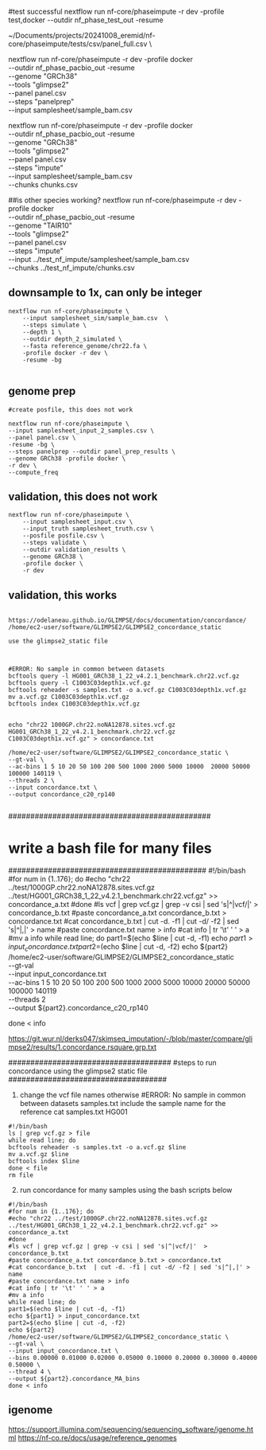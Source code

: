 
#test successful
nextflow run nf-core/phaseimpute -r dev -profile test,docker --outdir nf_phase_test_out -resume


~/Documents/projects/20241008_eremid/nf-core/phaseimpute/tests/csv/panel_full.csv \


nextflow run nf-core/phaseimpute -r dev -profile docker \
--outdir nf_phase_pacbio_out -resume \
--genome "GRCh38" \
--tools "glimpse2" \
--panel panel.csv \
--steps "panelprep" \
--input samplesheet/sample_bam.csv



nextflow run nf-core/phaseimpute -r dev -profile docker \
--outdir nf_phase_pacbio_out -resume \
--genome "GRCh38" \
--tools "glimpse2" \
--panel panel.csv \
--steps "impute" \
--input samplesheet/sample_bam.csv \
--chunks chunks.csv



##is other species working?
nextflow run nf-core/phaseimpute -r dev -profile docker \
--outdir nf_phase_pacbio_out -resume \
--genome "TAIR10" \
--tools "glimpse2" \
--panel panel.csv \
--steps "impute" \
--input ../test_nf_impute/samplesheet/sample_bam.csv \
--chunks ../test_nf_impute/chunks.csv


## downsample to 1x, can only be integer
```
nextflow run nf-core/phaseimpute \
    --input samplesheet_sim/sample_bam.csv  \
    --steps simulate \
    --depth 1 \
    --outdir depth_2_simulated \
    --fasta reference_genome/chr22.fa \
    -profile docker -r dev \
    -resume -bg
    
```


## genome prep

```
#create posfile, this does not work

nextflow run nf-core/phaseimpute \
--input samplesheet_input_2_samples.csv \
--panel panel.csv \
-resume -bg \
--steps panelprep --outdir panel_prep_results \
--genome GRCh38 -profile docker \
-r dev \
--compute_freq

```


## validation, this does not work
```
nextflow run nf-core/phaseimpute \
    --input samplesheet_input.csv \
    --input_truth samplesheet_truth.csv \
    --posfile posfile.csv \
    --steps validate \
    --outdir validation_results \
    --genome GRCh38 \
    -profile docker \
    -r dev 

```


## validation, this works

```

https://odelaneau.github.io/GLIMPSE/docs/documentation/concordance/
/home/ec2-user/software/GLIMPSE2/GLIMPSE2_concordance_static

use the glimpse2_static file



#ERROR: No sample in common between datasets
bcftools query -l HG001_GRCh38_1_22_v4.2.1_benchmark.chr22.vcf.gz
bcftools query -l C1003C03depth1x.vcf.gz
bcftools reheader -s samples.txt -o a.vcf.gz C1003C03depth1x.vcf.gz
mv a.vcf.gz C1003C03depth1x.vcf.gz
bcftools index C1003C03depth1x.vcf.gz


echo "chr22 1000GP.chr22.noNA12878.sites.vcf.gz HG001_GRCh38_1_22_v4.2.1_benchmark.chr22.vcf.gz C1003C03depth1x.vcf.gz" > concordance.txt

/home/ec2-user/software/GLIMPSE2/GLIMPSE2_concordance_static \
--gt-val \
--ac-bins 1 5 10 20 50 100 200 500 1000 2000 5000 10000  20000 50000 100000 140119 \
--threads 2 \
--input concordance.txt \
--output concordance_c20_rp140


```


##############################################
# write a bash file for many files
#############################################
#!/bin/bash
#for num in {1..176}; do
#echo "chr22 ../test/1000GP.chr22.noNA12878.sites.vcf.gz ../test/HG001_GRCh38_1_22_v4.2.1_benchmark.chr22.vcf.gz" >> concordance_a.txt
#done
#ls vcf | grep vcf.gz | grep -v csi | sed 's|^|vcf/|'  > concordance_b.txt
#paste concordance_a.txt concordance_b.txt > concordance.txt
#cat concordance_b.txt  | cut -d. -f1 | cut -d/ -f2 | sed 's|^|,|' > name
#paste concordance.txt name > info
#cat info | tr '\t' ' ' > a
#mv a info
while read line; do 
part1=$(echo $line | cut -d, -f1)
echo ${part1} > input_concordance.txt
part2=$(echo $line | cut -d, -f2)
echo ${part2}
/home/ec2-user/software/GLIMPSE2/GLIMPSE2_concordance_static \
--gt-val \
--input input_concordance.txt \
--ac-bins 1 5 10 20 50 100 200 500 1000 2000 5000 10000  20000 50000 100000 140119 \
--threads 2 \
--output ${part2}.concordance_c20_rp140

done < info





https://git.wur.nl/derks047/skimseq_imputation/-/blob/master/compare/glimpse2/results/1.concordance.rsquare.grp.txt

#####################################
#steps to run concordance using the glimpse2 static file
####################################
1) change the vcf file names otherwise #ERROR: No sample in common between datasets
samples.txt include the sample name for the reference
cat samples.txt
HG001
```
#!/bin/bash
ls | grep vcf.gz > file
while read line; do
bcftools reheader -s samples.txt -o a.vcf.gz $line
mv a.vcf.gz $line
bcftools index $line
done < file
rm file
```

2) run concordance for many samples using the bash scripts below

```
#!/bin/bash
#for num in {1..176}; do
#echo "chr22 ../test/1000GP.chr22.noNA12878.sites.vcf.gz ../test/HG001_GRCh38_1_22_v4.2.1_benchmark.chr22.vcf.gz" >> concordance_a.txt
#done
#ls vcf | grep vcf.gz | grep -v csi | sed 's|^|vcf/|'  > concordance_b.txt
#paste concordance_a.txt concordance_b.txt > concordance.txt
#cat concordance_b.txt  | cut -d. -f1 | cut -d/ -f2 | sed 's|^|,|' > name
#paste concordance.txt name > info
#cat info | tr '\t' ' ' > a
#mv a info
while read line; do 
part1=$(echo $line | cut -d, -f1)
echo ${part1} > input_concordance.txt
part2=$(echo $line | cut -d, -f2)
echo ${part2}
/home/ec2-user/software/GLIMPSE2/GLIMPSE2_concordance_static \
--gt-val \
--input input_concordance.txt \
--bins 0.00000 0.01000 0.02000 0.05000 0.10000 0.20000 0.30000 0.40000 0.50000 \
--thread 4 \
--output ${part2}.concordance_MA_bins
done < info
```


## igenome

https://support.illumina.com/sequencing/sequencing_software/igenome.html
https://nf-co.re/docs/usage/reference_genomes